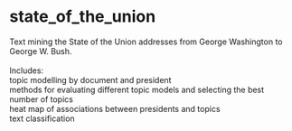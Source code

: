 # state_of_the_union

Text mining the State of the Union addresses from George Washington to George W. Bush.<br>
<br>
Includes:<br>
topic modelling by document and president<br>
methods for evaluating different topic models and selecting the best number of topics<br>
heat map of associations between presidents and topics<br>
text classification
